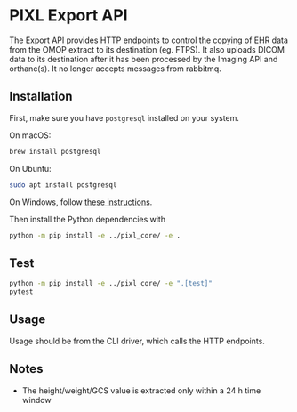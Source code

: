 # PIXL Export API

The Export API provides HTTP endpoints to control the copying of EHR data from the OMOP extract
to its destination (eg. FTPS). It also uploads DICOM data to its destination after it has been
processed by the Imaging API and orthanc(s).
It no longer accepts messages from rabbitmq.

## Installation

First, make sure you have `postgresql` installed on your system.

On macOS:

```bash
brew install postgresql
```

On Ubuntu:

```bash
sudo apt install postgresql
```

On Windows, follow [these instructions](https://www.postgresqltutorial.com/postgresql-getting-started/install-postgresql/).

Then install the Python dependencies with

```bash
python -m pip install -e ../pixl_core/ -e .
```

## Test

```bash
python -m pip install -e ../pixl_core/ -e ".[test]"
pytest
```

## Usage

Usage should be from the CLI driver, which calls the HTTP endpoints.

## Notes

- The height/weight/GCS value is extracted only within a 24 h time window
